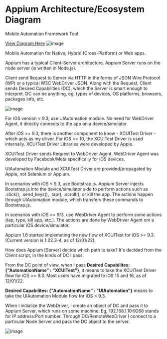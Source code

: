 # Appium Architecture/Ecosystem Diagram

Mobile Automation Framework Tool

[View Diagram Here](https://miro.com/app/board/o9J_lIIoGxA=/?share_link_id=28667859121)
![image](https://user-images.githubusercontent.com/70295997/205165870-65be474a-0518-4e94-9dde-36e50408b77f.png)

Mobile Automation for Native, Hybrid (Cross-Platform) or Web apps.

Appium has a typical Client-Server architecture.
Appium Server runs on the node server (is written in Node.js).

Client send Request to Server via HTTP in the forms of JSON Wire Protocol (WP) or a typical W3C WebDriver JSON. Along with the Request, Client sends Desired Capabilities (DC), which the Server is smart enough to interpret. DC can be anything, eg, types of devices, OS platforms, browsers, packages info, etc.

![image](https://user-images.githubusercontent.com/70295997/205171677-17d25555-8e14-4ca3-845b-cf147052fc17.png)

For iOS version < 9.3, use UIAutomation module. No need for WebDriver Agent, it directly connects to the app on a device/simulator.

After iOS >= 9.3, there is another component to know -  XCUITest Driver - which acts as my driver. For iOS >= 10, the XCUITest Driver is used internally. XCUITest Driver Libraries were developed by Apple.

XCUITest Driver sends Request to WebDriver Agent. WebDriver Agent was developed by Facebook/Meta specifically for iOS devices.

UIAutomation Module and XCUITest Driver are provided/propagated by Apple, not Selenium or Appium.

In scenarios with iOS < 9.3, use Bootstrap.js. Appium Server injects Bootstrap.js into the device/simulator side to perform actions such as .click(), .send_keys(), .tap(), .scroll(), or kill the app. The actions happen through UIAutomation module, which transfers these commands to Bootstrap.js.

In scenarios with iOS >= 9/3, use WebDriver Agent to perform some actions (tap, type, kill app, etc.). The actions are done by WebDriver Agent om a particular iOS device/simulator.

Appium 1.6 started implemeting the new flow of XCUITest for iOS >= 9.3. (Current version is 1.22.3-4, as of 12/01/22).

How does Appium [Server] decide which path to take? It's decided from the Client script, in the kinds of DC I pass.

From the DC point of view, when I pass __Desired Capabilites: {"AutomationName" : "XCUITest"}__, it means to take the XCUITest Driver flow for iOS >= 9.3. Most users have migrated to iOS 15 and 16, as of 12/01/22.

__Desired Capabilites: {"AutomationName" : "UIAutomation"}__ means to take the UIAutomation Module flow for iOS < 9.3.

When I initialize the WebDriver, I create an object of DC and pass it to Appium Server, which runs on some machine. Eg, 192.168.1.10:9268 stands for IP address:Port number. 
Through DC/RemoteWebDriver I connect to a particular Node Server and pass the DC object to the server.


![image](https://user-images.githubusercontent.com/70295997/205173717-73da3dd6-f913-43c7-9fb1-21a0a6d4d42e.png)






